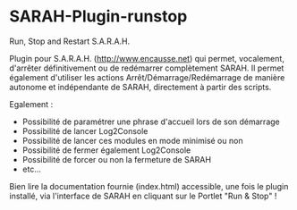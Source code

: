 SARAH-Plugin-runstop
====================

Run, Stop and Restart S.A.R.A.H.


Plugin pour S.A.R.A.H. (http://www.encausse.net) qui permet, vocalement, d'arrêter définitivement ou de redémarrer complètement SARAH.
Il permet également d'utiliser les actions Arrêt/Démarrage/Redémarrage de manière autonome et indépendante de SARAH, directement à partir des scripts.


Egalement :
- Possibilité de paramétrer une phrase d'accueil lors de son démarrage
- Possibilité de lancer Log2Console
- Possibilité de lancer ces modules en mode minimisé ou non
- Possibilité de fermer également Log2Console
- Possibilité de forcer ou non la fermeture de SARAH
- etc...﻿


Bien lire la documentation fournie (index.html) accessible, une fois le plugin installé, via l'interface de SARAH en cliquant sur le Portlet "Run & Stop" !
